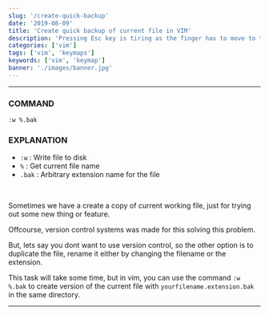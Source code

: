 ```yaml
---
slug: '/create-quick-backup'
date: '2019-08-09'
title: 'Create quick backup of current file in VIM'
description: 'Pressing Esc key is tiring as the finger has to move to the corner...'
categories: ['vim']
tags: ['vim', 'keymaps']
keywords: ['vim', 'keymap']
banner: './images/banner.jpg'
---
```


---

### COMMAND

```vim
:w %.bak
```

### EXPLANATION

- `:w` : Write file to disk
- `%` : Get current file name
- `.bak` : Arbitrary extension name for the file

<br/>

Sometimes we have a create a copy of current working file, just for trying out some new thing or feature.

Offcourse, version control systems was made for this solving this problem.

But, lets say you dont want to use version control, so the other option is to duplicate the file, rename it either by changing the filename or the extension.

This task will take some time, but in vim, you can use the command `:w %.bak` to create version of the current file with `yourfilename.extension.bak` in the same directory.

---
